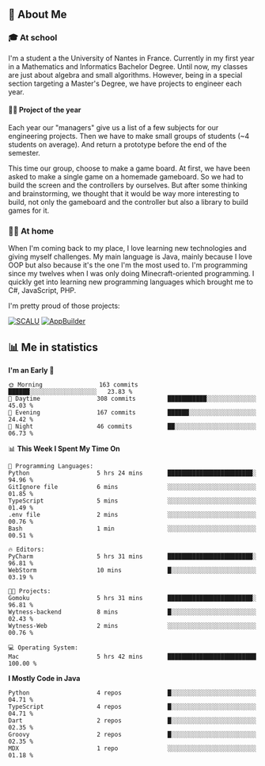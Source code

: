## 👀 About Me

### 🎓 At school

I'm a student a the University of Nantes in France. Currently in my first year in a Mathematics and Informatics Bachelor Degree. Until now, my classes are just about algebra and small algorithms. However, being in a special section targeting a Master's Degree, we have projects to engineer each year. 

#### 🔧🔬 Project of the year

Each year our "managers" give us a list of a few subjects for our engineering projects. Then we have to make small groups of students (~4 students on average). And return a prototype before the end of the semester.

This time our group, choose to make a game board. At first, we have been asked to make a single game on a homemade gameboard. So we had to build the screen and the controllers by ourselves. 
But after some thinking and brainstorming, we thought that it would be way more interesting to build, not only the gameboard and the controller but also a library to build games for it.

### 👨‍💻 At home

When I'm coming back to my place, I love learning new technologies and giving myself challenges. My main language is Java, mainly because I love OOP but also because it's the one I'm the most used to. I'm programming since my twelves when I was only doing Minecraft-oriented programming.  I quickly get into learning new programming languages which brought me to C#, JavaScript, PHP. 

I'm pretty proud of those projects:

[![SCALU](https://github-readme-stats.vercel.app/api/pin?username=renardfute&repo=SCALU)](https://github.com/renardfute/scalu)
[![AppBuilder](https://github-readme-stats.vercel.app/api/pin?username=pulsedev2&repo=AppBuilder)](https://github.com/pulsedev2/AppBuilder)

## 📊 Me in statistics
<!--START_SECTION:waka-->
**I'm an Early 🐤** 

```text
🌞 Morning                163 commits         ██████░░░░░░░░░░░░░░░░░░░   23.83 % 
🌆 Daytime                308 commits         ███████████░░░░░░░░░░░░░░   45.03 % 
🌃 Evening                167 commits         ██████░░░░░░░░░░░░░░░░░░░   24.42 % 
🌙 Night                  46 commits          ██░░░░░░░░░░░░░░░░░░░░░░░   06.73 % 
```


📊 **This Week I Spent My Time On** 

```text
💬 Programming Languages: 
Python                   5 hrs 24 mins       ████████████████████████░   94.96 % 
GitIgnore file           6 mins              ░░░░░░░░░░░░░░░░░░░░░░░░░   01.85 % 
TypeScript               5 mins              ░░░░░░░░░░░░░░░░░░░░░░░░░   01.49 % 
.env file                2 mins              ░░░░░░░░░░░░░░░░░░░░░░░░░   00.76 % 
Bash                     1 min               ░░░░░░░░░░░░░░░░░░░░░░░░░   00.51 % 

🔥 Editors: 
PyCharm                  5 hrs 31 mins       ████████████████████████░   96.81 % 
WebStorm                 10 mins             █░░░░░░░░░░░░░░░░░░░░░░░░   03.19 % 

🐱‍💻 Projects: 
Gomoku                   5 hrs 31 mins       ████████████████████████░   96.81 % 
Wytness-backend          8 mins              █░░░░░░░░░░░░░░░░░░░░░░░░   02.43 % 
Wytness-Web              2 mins              ░░░░░░░░░░░░░░░░░░░░░░░░░   00.76 % 

💻 Operating System: 
Mac                      5 hrs 42 mins       █████████████████████████   100.00 % 
```

**I Mostly Code in Java** 

```text
Python                   4 repos             █░░░░░░░░░░░░░░░░░░░░░░░░   04.71 % 
TypeScript               4 repos             █░░░░░░░░░░░░░░░░░░░░░░░░   04.71 % 
Dart                     2 repos             █░░░░░░░░░░░░░░░░░░░░░░░░   02.35 % 
Groovy                   2 repos             █░░░░░░░░░░░░░░░░░░░░░░░░   02.35 % 
MDX                      1 repo              ░░░░░░░░░░░░░░░░░░░░░░░░░   01.18 % 
```




<!--END_SECTION:waka-->
